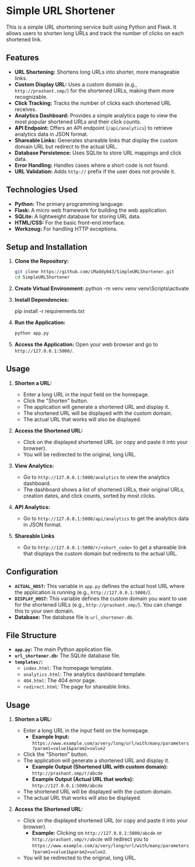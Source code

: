 # Simple URL Shortener

This is a simple URL shortening service built using Python and Flask. It allows users to shorten long URLs and track the number of clicks on each shortened link.

## Features

*   **URL Shortening:** Shortens long URLs into shorter, more manageable links.
*   **Custom Display URL:** Uses a custom domain (e.g., `http://prashant.smp/`) for the shortened URLs, making them more recognizable.
*   **Click Tracking:** Tracks the number of clicks each shortened URL receives.
*   **Analytics Dashboard:** Provides a simple analytics page to view the most popular shortened URLs and their click counts.
*   **API Endpoint:** Offers an API endpoint (`/api/analytics`) to retrieve analytics data in JSON format.
*   **Shareable Links:** Generates shareable links that display the custom domain URL but redirect to the actual URL.
*   **Database Persistence:** Uses SQLite to store URL mappings and click data.
* **Error Handling:** Handles cases where a short code is not found.
* **URL Validation:** Adds `http://` prefix if the user does not provide it.

## Technologies Used

*   **Python:** The primary programming language.
*   **Flask:** A micro web framework for building the web application.
*   **SQLite:** A lightweight database for storing URL data.
*   **HTML/CSS:** For the basic front-end interface.
* **Werkzeug:** For handling HTTP exceptions.

## Setup and Installation

1.  **Clone the Repository:**
    ```bash
    git clone https://github.com/iMaddy043/SimpleURLShortener.git
    cd SimpleURLShortener
    ```

2.  **Create Virtual Environment:**
    python -m venv venv
    venv\Scripts\activate
    

3.  **Install Dependencies:**

    pip install -r requirements.txt
    

4.  **Run the Application:**
    ```bash
    python app.py
    ```

5.  **Access the Application:**
    Open your web browser and go to `http://127.0.0.1:5000/`.

## Usage

1.  **Shorten a URL:**
    *  Enter a long URL in the input field on the homepage.
    *  Click the "Shorten" button.
    *  The application will generate a shortened URL and display it.
    *  The shortened URL will be displayed with the custom domain.
    *  The actual URL that works will also be displayed.

2.  **Access the Shortened URL:**
    *   Click on the displayed shortened URL (or copy and paste it into your browser).
    *   You will be redirected to the original, long URL.

3.  **View Analytics:**
    *   Go to `http://127.0.0.1:5000/analytics` to view the analytics dashboard.
    *   The dashboard shows a list of shortened URLs, their original URLs, creation dates, and click counts, sorted by most clicks.

4. **API Analytics:**
    * Go to `http://127.0.0.1:5000/api/analytics` to get the analytics data in JSON format.

5. **Shareable Links**
    * Go to `http://127.0.0.1:5000/r/<short_code>` to get a shareable link that displays the custom domain but redirects to the actual URL.

## Configuration

*   **`ACTUAL_HOST`:** This variable in `app.py` defines the actual host URL where the application is running (e.g., `http://127.0.0.1:5000/`).
*   **`DISPLAY_HOST`:** This variable defines the custom domain you want to use for the shortened URLs (e.g., `http://prashant.smp/`). You can change this to your own domain.
* **Database:** The database file is `url_shortener.db`.

## File Structure

*   **`app.py`:** The main Python application file.
*   **`url_shortener.db`:** The SQLite database file.
*   **`templates/`:**
    *   `index.html`: The homepage template.
    *   `analytics.html`: The analytics dashboard template.
    * `404.html`: The 404 error page.
    * `redirect.html`: The page for shareable links.


## Usage

1.  **Shorten a URL:**
    *   Enter a long URL in the input field on the homepage.
        *   **Example Input:** `https://www.example.com/a/very/long/url/with/many/parameters?param1=value1&param2=value2`
    *   Click the "Shorten" button.
    *   The application will generate a shortened URL and display it.
        *   **Example Output (Shortened URL with custom domain):** `http://prashant.smp/r/abcde`
        *   **Example Output (Actual URL that works):** `http://127.0.0.1:5000/abcde`
    *   The shortened URL will be displayed with the custom domain.
    *   The actual URL that works will also be displayed.

2.  **Access the Shortened URL:**
    *   Click on the displayed shortened URL (or copy and paste it into your browser).
        *   **Example:** Clicking on `http://127.0.0.1:5000/abcde` or `http://prashant.smp/r/abcde` will redirect you to `https://www.example.com/a/very/long/url/with/many/parameters?param1=value1&param2=value2`.
    *   You will be redirected to the original, long URL.
